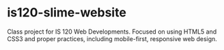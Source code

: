 # is120-slime-website

Class project for IS 120 Web Developments. Focused on using HTML5 and CSS3 and proper practices, including mobile-first, responsive web design.
